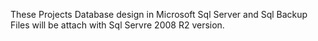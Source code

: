 These Projects Database design in Microsoft Sql Server and Sql Backup Files will be attach with Sql Servre 2008 R2 version.
